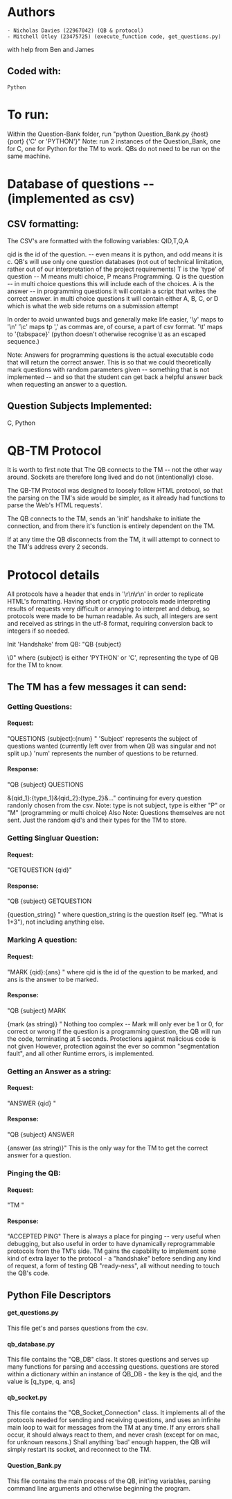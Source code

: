 # Authors
    - Nicholas Davies (22967042) (QB & protocol)
    - Mitchell Otley (23475725) (execute_function code, get_questions.py)
with help from Ben and James
## Coded with:
    Python

# To run:
Within the Question-Bank folder, run "python Question_Bank.py {host} {port} {'C' or 'PYTHON'}"
Note: run 2 instances of the Question_Bank, one for C, one for Python for the TM to work.
QBs do not need to be run on the same machine.

# Database of questions -- (implemented as csv)
## CSV formatting:
The CSV's are formatted with the following variables:
QID,T,Q,A

qid is the id of the question. -- even means it is python, and odd means it is c. QB's will use only one question databases 
                                    (not out of technical limitation, rather out of our interpretation of the project requirements)
T is the 'type' of question -- M means multi choice, P means Programming.
Q is the question -- in multi choice questions this will include each of the choices.
A is the answer -- in programming questions it will contain a script that writes the correct answer.
    in multi choice questions it will contain either A, B, C, or D which is what the web side returns on a submission attempt

In order to avoid unwanted bugs and generally make life easier,
    '\y' maps to '\n'
    '\c' maps tp ',' as commas are, of course, a part of csv format.
    '\t' maps to '{tabspace}' (python doesn't otherwise recognise \t as an escaped sequence.)

Note: Answers for programming questions is the actual executable code that will return the correct answer. This is so that we could theoretically mark questions
with random parameters given -- something that is not implemented -- and so that the student can get back a helpful answer back when requesting an answer to a question.

## Question Subjects Implemented:
C, Python


# QB-TM Protocol
It is worth to first note that The QB connects to the TM -- not the other way around. Sockets are therefore long lived and do not (intentionally) close.

The QB-TM Protocol was designed to loosely follow HTML protocol, so that the parsing on the TM's side would be simpler, as
it already had functions to parse the Web's HTML requests'.

The QB connects to the TM, sends an 'init' handshake to initiate the connection, and from there it's function is entirely dependent on the TM.

If at any time the QB disconnects from the TM, it will attempt to connect to the TM's address every 2 seconds.

# Protocol details
All protocols have a header that ends in '\r\n\r\n' in order to replicate HTML's formatting.
Having short or cryptic protocols made interpreting results of requests very difficult or annoying to
interpret and debug, so protocols were made to be human readable. As such, all integers are sent and 
received as strings in the utf-8 format, requiring conversion back to integers if so needed.

Init 'Handshake' from QB:
"QB {subject}
    
\0" where {subject} is either 'PYTHON' or 'C', representing the type of QB for the TM to know.
 
## The TM has a few messages it can send:
### Getting Questions:
#### Request:
"QUESTIONS
{subject}:{num}
"
'Subject' represents the subject of questions wanted (currently left over from when QB was singular and not split up.)
'num' represents the number of questions to be returned.

#### Response:
"QB {subject}
QUESTIONS

&{qid_1}:{type_1}&{qid_2}:{type_2}&..."
continuing for every question randonly chosen from the csv.
Note: type is not subject, type is either "P" or "M" (programming or multi choice)
Also Note: Questions themselves are not sent. Just the random qid's and their types for the TM to store.

### Getting Singluar Question:
#### Request:
"GETQUESTION
{qid}"
#### Response:
"QB {subject}
GETQUESTION

{question_string}
"
where question_string is the question itself (eg. "What is 1+3"), not including anything else. 

### Marking A question:
#### Request:
"MARK
{qid}:{ans}
"
where qid is the id of the question to be marked, and ans is the answer to be marked.
#### Response:
"QB {subject}
MARK

{mark (as string)}
"
Nothing too complex -- Mark will only ever be 1 or 0, for correct or wrong
If the question is a programming question, the QB will run the code, terminating at 5 seconds.
Protections against malicious code is not given
However, protection against the ever so common "segmentation fault", and all other Runtime errors,
is implemented.
### Getting an Answer as a string:
#### Request:
"ANSWER
{qid}
"
#### Response:
"QB {subject}
ANSWER

{answer (as string)}"
This is the only way for the TM to get the correct answer for a question.
### Pinging the QB:
#### Request:
"TM
"
#### Response:
"ACCEPTED PING"
There is always a place for pinging -- very useful when debugging, but also useful in order to have dynamically
reprogrammable protocols from the TM's side.
TM gains the capability to implement some kind of extra layer to the protocol - a "handshake" before sending any kind of request,
a form of testing QB "ready-ness", all without needing to touch the QB's code.

## Python File Descriptors
#### get_questions.py
This file get's and parses questions from the csv.
#### qb_database.py
This file contains the "QB_DB" class. It stores questions and serves up many functions for parsing and accessing questions.
questions are stored within a dictionary within an instance of QB_DB - the key is the qid, and the value is [q_type, q, ans]
#### qb_socket.py
This file contains the "QB_Socket_Connection" class. It implements all of the protocols needed for sending and receiving questions, and 
uses an infinite main loop to wait for messages from the TM at any time. 
If any errors shall occur, it should always react to them, and never crash (except for on mac, for unknown reasons.)
Shall anything 'bad' enough happen, the QB will simply restart its socket, and reconnect to the TM.
#### Question_Bank.py
This file contains the main process of the QB, init'ing variables, parsing command line arguments and otherwise beginning the program.
